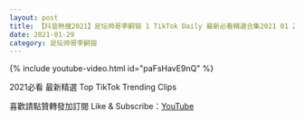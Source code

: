 ```yaml
---
layout: post
title: 【抖音熱搜2021】足坛帅哥李嗣镕 1 TikTok Daily 最新必看精選合集2021 01 29
date: 2021-01-29
category: 足坛帅哥李嗣镕
---
```


{% include youtube-video.html id="paFsHavE9nQ" %}

2021必看 最新精選 Top TikTok Trending Clips

喜歡請點贊轉發加訂閱 Like & Subscribe：[YouTube](https://www.youtube.com/channel/UCAoR7VcanIPd04uEq_GIylA/videos)

